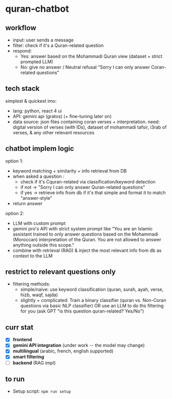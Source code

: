 # quran-chatbot

## workflow
- input: user sends a message
- filter: check if it's a Quran-related question
- respond:
    - Yes: answer based on the Mohammadi Quran view (dataset + strict prompted LLM)
    - No: give no answer / Neutral refusal "Sorry I can only answer Coran-related questions"

## tech stack
simplest & quickest imo:
- lang: python, react 4 ui
- API: gemini api (gratos) (+ fine-tuning later on)
- data source: json files containing coran verses + interpretation. need: digital version of verses (with IDs), dataset of mohammadi tafsir, i3rab of verses, & any other relevant resources

## chatbot implem logic
option 1:
- keyword matching + similarity + info retrieval from DB
- when asked a question : 
    - check if it's Cquran-related via classification/keyword detection
    - if not -> "Sorry I can only answer Quran-related questions"
    - if yes -> retrieve info from db if it's that simple and format it to match "answer-style"
- return answer

option 2:
- LLM with custom prompt
- gemini pro's API with strict system prompt like "You are an Islamic assistant trained to only answer questions based on the Mohammadi (Moroccan) interpretation of the Quran. You are not allowed to answer anything outside this scope."
- combine with retrieval (RAG) & inject the most relevant info from db as context to the LLM

## restrict to relevant questions only
- filtering methods:
    - simple/naive: use keyword classification (quran, surah, ayah, verse, hizb, waqf, sajda)
    - slightly + complicated: Train a binary classifier (quran vs. Non-Coran questions via basic NLP classifier) OR use an LLM to do ths filtering for you (ask GPT "is this question quran-related? Yes/No")

## curr stat

- [x] **frontend** 
- [x] **gemini API integration** (under work -- the model may change)
- [x] **multilingual** (arabic, french, english supported)
- [x] **smart filtering**
- [ ] **backend** (RAG impl)

## to run

- Setup script: `npm run setup`
